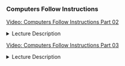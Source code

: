 ### Computers Follow Instructions

[Video: Computers Follow Instructions Part 02](https://vimeo.com/340142855/4361162baf)

<details>
  <summary>Lecture Description</summary>
  <ul>
    <li> Directories: Root directory, home directory and how to change directories (command cd) </li>
    <li> Commands:</li>
      <ul>
        <li>You will learn that commands are actually files with low level commands for the computer to do a particular thing, like list the contents of a directory (ls)</li>
        <li>ls - short for list - lists what's in the directory</li>
        <li>echo - returns whatever you typed in quotes</li>
        <li>which - tells you which directory a command is in</li>
        <li>touch - creates a file</li>
        <li>vim - a program that contains a command (called vim) that allows you to edit what is in a file</li>
        <li>mv - renames a file</li>
      </ul>
  </ul>
</details>
  
[Video: Computers Follow Instructions Part 03](https://vimeo.com/340703072/64a3467160)
<details>
  <summary>Lecture Description</summary>
    <p>Commands are just files.</p>
    <p>"Running commands" is just "running files".</p>
    <p>"Running a file" just means that you open the file and run the instructions contained in the file.
    It's like a football team opening the playbook and running a play by following the instructions for the chosen play.</p>
    <p> If running a command is just running a file, where are these files? </br>
        How does the computer know where to look for them?</br>
        How do some files get registered as commands, and other files are just files?</br>
    </p>
    
    
    Commands are just files.  
    
    "Running commands" is just "running files".
    
    "Running a file" just means that you open the file and run the instructions contained in the file.
    It's like a football team opening the playbook and running a play by following the instructions for the chosen play.
    
    If running a command is just running a file, where are these files? 
    How does the computer know where to look for them?
    How do some files get registered as commands, and other files are just files?
    
    Well, there is a list of directories called the PATH.
    
    The directories listed in your computer's PATH are the directories that your computer looks in when it's trying to run your command.
    All these commands like "cd", "ls", "echo", "mv", etc. are filenames.
    So when you try to run a command, the computer looks for a file with the same name as the command you're trying to run.
    
    This video was compressed with the following command:
    
    `ffmpeg -i input.mov -c:v libx264 -c:a copy -crf 20 output.mov`
    
    which reduced the video file size from 2.37GB to 377.1MB
  
</details>


